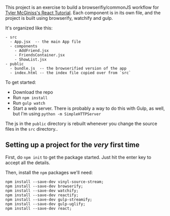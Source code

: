 This project is an exercise to build a browserifiy/commonJS workflow for [Tyler McGiniss's React Tutorial](http://tylermcginnis.com/reactjs-tutorial-a-comprehensive-guide-to-building-apps-with-react/).  Each component is in its own file, and the project is built using browserify, watchify and gulp.  

It's organized like this:

```
- src
  - App.jsx  -- the main App file
  - components
    - AddFriend.jsx
    - FriendsContainer.jsx
    - ShowList.jsx
- public
  - bundle.js  -- the browserified version of the app
  - index.html -- the index file copied over from `src`
```

To get started:

* Download the repo
* Run `npm install`
* Run `gulp watch`
* Start a web server.  There is probably a way to do this with Gulp, as well, but I'm using `python -m SimpleHTTPServer`

The js in the `public` directory is rebuilt whenever you change the source files in the `src` directory..




## Setting up a project for the *very* first time

First, do `npm init` to get the package started.  Just hit the enter key to accept all the details.

Then, install the `npm` packages we'll need:

```
npm install --save-dev vinyl-source-stream;
npm install --save-dev browserify;
npm install --save-dev watchify;
npm install --save-dev reactify;
npm install --save-dev gulp-streamify;
npm install --save-dev gulp-uglify;
npm install --save-dev react;
```
